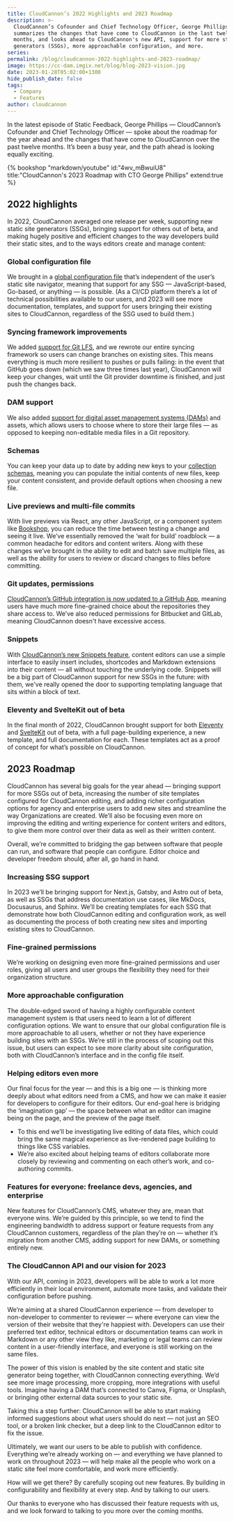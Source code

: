 ```yaml
---
title: CloudCannon’s 2022 Highlights and 2023 Roadmap
description: >-
  CloudCannon’s Cofounder and Chief Technology Officer, George Phillips,
  summarizes the changes that have come to CloudCannon in the last twelve
  months, and looks ahead to CloudCannon's new API, support for more static site
  generators (SSGs), more approachable configuration, and more.
series:
permalink: /blog/cloudcannon-2022-highlights-and-2023-roadmap/
image: https://cc-dam.imgix.net/blog/blog-2023-vision.jpg
date: 2023-01-28T05:02:00+1300
hide_publish_date: false
tags:
  - Company
  - Features
author: cloudcannon
---
```

In the latest episode of Static Feedback, George Phillips — CloudCannon’s Cofounder and Chief Technology Officer — spoke about the roadmap for the year ahead and the changes that have come to CloudCannon over the past twelve months. It’s been a busy year, and the path ahead is looking equally exciting.

{% bookshop "markdown/youtube" id:"4wv_mBwuiU8" title:"CloudCannon's 2023 Roadmap with CTO George Phillips" extend:true %}

## 2022 highlights

In 2022, CloudCannon averaged one release per week, supporting new static site generators (SSGs), bringing support for others out of beta, and making hugely positive and efficient changes to the way developers build their static sites, and to the ways editors create and manage content:

### Global configuration file

We brought in a [global configuration file](https://cloudcannon.com/documentation/articles/setting-global-configuration/) that’s independent of the user’s static site navigator, meaning that support for any SSG — JavaScript-based, Go-based, or anything — is possible. (As a CI/CD platform there’s a lot of technical possibilities available to our users, and 2023 will see more documentation, templates, and support for users bringing their existing sites to CloudCannon, regardless of the SSG used to build them.)

### Syncing framework improvements

We added [support for Git LFS](https://cloudcannon.com/documentation/articles/using-git-lfs/), and we rewrote our entire syncing framework so users can change branches on existing sites. This means everything is much more resilient to pushes or pulls failing: in the event that GitHub goes down (which we saw three times last year), CloudCannon will keep your changes, wait until the Git provider downtime is finished, and just push the changes back.

### DAM support

We also added [support for digital asset management systems (DAMs)](https://cloudcannon.com/documentation/articles/integrating-your-dam-with-cloudcannon/) and assets, which allows users to choose where to store their large files — as opposed to keeping non-editable media files in a Git repository.

### Schemas

You can keep your data up to date by adding new keys to your [collection schemas](https://cloudcannon.com/documentation/articles/creating-collection-schemas/), meaning you can populate the initial contents of new files, keep your content consistent, and provide default options when choosing a new file.

### Live previews and multi-file commits

With live previews via React, any other JavaScript, or a component system like [Bookshop](https://github.com/CloudCannon/bookshop), you can reduce the time between testing a change and seeing it live. We’ve essentially removed the ‘wait for build’ roadblock — a common headache for editors and content writers. Along with these changes we’ve brought in the ability to edit and batch save multiple files, as well as the ability for users to review or discard changes to files before committing.

### Git updates, permissions

[CloudCannon’s GitHub integration is now updated to a GitHub App](https://cloudcannon.com/documentation/articles/connecting-a-github-repository-as-your-source/), meaning users have much more fine-grained choice about the repositories they share access to. We’ve also reduced permissions for Bitbucket and GitLab, meaning CloudCannon doesn't have excessive access.

### Snippets

With [CloudCannon’s new Snippets feature](https://cloudcannon.com/blog/save-time-with-cloudcannon-snippets/), content editors can use a simple interface to easily insert includes, shortcodes and Markdown extensions into their content — all without touching the underlying code. Snippets will be a big part of CloudCannon support for new SSGs in the future: with them, we've really opened the door to supporting templating language that sits within a block of text.

### Eleventy and SvelteKit out of beta

In the final month of 2022, CloudCannon brought support for both [Eleventy](https://cloudcannon.com/blog/new-eleventy-features-a-new-theme-and-full-eleventy-support/) and [SvelteKit](https://cloudcannon.com/blog/cloudcannon-sveltekit-support-out-of-beta/) out of beta, with a full page-building experience, a new template, and full documentation for each. These templates act as a proof of concept for what’s possible on CloudCannon.

## 2023 Roadmap

CloudCannon has several big goals for the year ahead — bringing support for more SSGs out of beta, increasing the number of site templates configured for CloudCannon editing, and adding richer configuration options for agency and enterprise users to add new sites and streamline the way Organizations are created. We’ll also be focusing even more on improving the editing and writing experience for content writers and editors, to give them more control over their data as well as their written content.

Overall, we’re committed to bridging the gap between software that people can run, and software that people can configure. Editor choice and developer freedom should, after all, go hand in hand.

### Increasing SSG support

In 2023 we’ll be bringing support for Next.js, Gatsby, and Astro out of beta, as well as SSGs that address documentation use cases, like MkDocs, Docusaurus, and Sphinx. We’ll be creating templates for each SSG that demonstrate how both CloudCannon editing and configuration work, as well as documenting the process of both creating new sites and importing existing sites to CloudCannon.

### Fine-grained permissions

We’re working on designing even more fine-grained permissions and user roles, giving all users and user groups the flexibility they need for their organization structure.

### More approachable configuration

The double-edged sword of having a highly configurable content management system is that users need to learn a lot of different configuration options. We want to ensure that our global configuration file is more approachable to all users, whether or not they have experience building sites with an SSGs. We’re still in the process of scoping out this issue, but users can expect to see more clarity about site configuration, both with CloudCannon’s interface and in the config file itself.

### Helping editors even more

Our final focus for the year — and this is a big one — is thinking more deeply about what editors need from a CMS, and how we can make it easier for developers to configure for their editors. Our end-goal here is bridging the ‘imagination gap’ — the space between what an editor can imagine being on the page, and the preview of the page itself.

* To this end we’ll be investigating live editing of data files, which could bring the same magical experience as live-rendered page building to things like CSS variables.
* We’re also excited about helping teams of editors collaborate more closely by reviewing and commenting on each other’s work, and co-authoring commits.

### Features for everyone: freelance devs, agencies, and enterprise

New features for CloudCannon’s CMS, whatever they are, mean that everyone wins. We’re guided by this principle, so we tend to find the engineering bandwidth to address support or feature requests from any CloudCannon customers, regardless of the plan they’re on — whether it’s migration from another CMS, adding support for new DAMs, or something entirely new.

### The CloudCannon API and our vision for 2023

With our API, coming in 2023, developers will be able to work a lot more efficiently in their local environment, automate more tasks, and validate their configuration before pushing.

We’re aiming at a shared CloudCannon experience — from developer to non-developer to commenter to reviewer — where everyone can view the version of their website that they're happiest with. Developers can use their preferred text editor, technical editors or documentation teams can work in Markdown or any other view they like, marketing or legal teams can review content in a user-friendly interface, and everyone is still working on the same files.

The power of this vision is enabled by the site content and static site generator being together, with CloudCannon connecting everything. We’d see more image processing, more cropping, more integrations with useful tools. Imagine having a DAM that’s connected to Canva, Figma, or Unsplash, or bringing other external data sources to your static site.

Taking this a step further: CloudCannon will be able to start making informed suggestions about what users should do next — not just an SEO tool, or a broken link checker, but a deep link to the CloudCannon editor to fix the issue.

Ultimately, we want our users to be able to publish with confidence. Everything we’re already working on — and everything we have planned to work on throughout 2023 — will help make all the people who work on a static site feel more comfortable, and work more efficiently.

How will we get there? By carefully scoping out new features. By building in configurability and flexibility at every step. And by talking to our users.

Our thanks to everyone who has discussed their feature requests with us, and we look forward to talking to you more over the coming months.